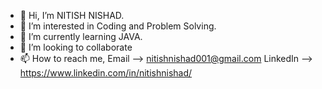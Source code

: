 - 👋 Hi, I’m NITISH NISHAD.
- 👀 I’m interested in Coding and Problem Solving.
- 🌱 I’m currently learning JAVA.
- 👯 I’m looking to collaborate 
- 📫 How to reach me, Email --> nitishnishad001@gmail.com
  LinkedIn --> https://www.linkedin.com/in/nitishnishad/

<!---
iamnitishnishad/iamnitishnishad is a ✨ special ✨ repository because its `README.md` (this file) appears on your GitHub profile.
You can click the Preview link to take a look at your changes.
--->
